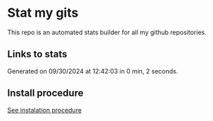 # Stat my gits

This repo is an automated stats builder for all my github repositories.

## Links to stats


Generated on 09/30/2024 at 12:42:03 in 0 min, 2 seconds.

## Install procedure

[See instalation procedure](./src/install.md)
